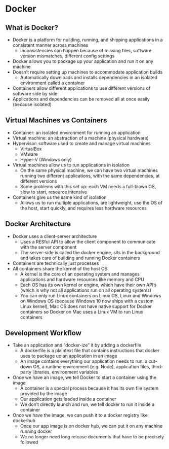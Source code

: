# Docker
## What is Docker?
*	Docker is a platform for nuilding, running, and shipping applications in a consistent manner across machines
    *	Inconsistencies can happen because of missing files, software version mismatches, different config settings
*	Docker allows you to package up your application and run it on any machine
*	Doesn’t require setting up machines to accommodate application builds
    *	Automatically downloads and installs dependencies in an isolated environment called a container
*	Containers allow different applications to use different versions of software side by side
*	Applications and dependencies can be removed all at once easily (because isolated)
## Virtual Machines vs Containers
*	Container: an isolated environment for running an application
*	Virtual machine: an abstraction of a machine (physical hardware)
*	Hypervisor: software used to create and manage virtual machines
    *	VirtualBox
    *	VMware
    *	Hyper-V (Windows only)
*	Virtual machines allow us to run applications in isolation
    *	On the same physical machine, we can have two virtual machines running two different applications, with the same dependencies, at different versions
    *	Some problems with this set up: each VM needs a full-blown OS, slow to start, resource intensive
*	Containers give us the same kind of isolation
    *	Allows us to run multiple applications, are lightweight, use the OS of the host, start quickly, and requires less hardware resources
## Docker Architecture
*	Docker uses a client-server architecture
    *	Uses a RESful API to allow the client component to communicate with the server component
    *	The server-side is called the docker engine, sits in the background and takes care of building and running Docker containers
*	Containers are technically just processes
*	All containers share the kernel of the host OS
    *	A kernel is the core of an operating system and manages applications and hardware resources like memory and CPU
    *	Each OS has its own kernel or engine, which have their own API’s (which is why not all applications run on all operating systems)
    *	You can only run Linux containers on Linux OS, Linux and Windows on Windows OS (because Windows 10 now ships with a custom Linux kernel), Mac OS does not  have native support for Docker containers so Docker on Mac uses a Linux VM to run Linux containers
## Development Workflow
*	Take an application and “docker-ize” it by adding a dockerfile
    *	A dockerfile is a plaintext file that contains instructions that docker uses to package up an application in an image
    *	An image contains everything our application needs to run: a cut-down OS, a runtime environment (e.g. Node), application files, third-party libraries, environment variables
*	Once we have an image, we tell Docker to start a container using the image
    *	A container is a special process because it has its own file system provided by the image
    *	Our application gets loaded inside a container
    *	We don’t directly launch and run, we tell docker to run it inside a container
*	Once we have the image, we can push it to a docker registry like dockerhub
    *	Once our app image is on docker hub, we can put it on any machine running docker
    *	We no longer need long release documents that have to be precisely followed
